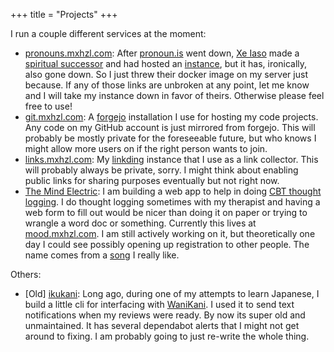 +++
title = "Projects"
+++

I run a couple different services at the moment:

- [pronouns.mxhzl.com](https://pronouns.mxhzl.com): After [pronoun.is](https://pronoun.is/) went down, [Xe Iaso](https://xeiaso.net/) made a [spiritual successor](https://github.com/Xe/pronouns) and had hosted an [instance](https://pronouns.within.lgbt), but it has, ironically, also gone down. So I just threw their docker image on my server just because. If any of those links are unbroken at any point, let me know and I will take my instance down in favor of theirs. Otherwise please feel free to use!
- [git.mxhzl.com](https://git.mxhzl.com/): A [forgejo](https://forgejo.org/) installation I use for hosting my code projects. Any code on my GitHub account is just mirrored from forgejo. This will probably be mostly private for the foreseeable future, but who knows I might allow more users on if the right person wants to join.
- [links.mxhzl.com](https://links.mxhzl.com): My [linkding](https://linkding.link/) instance that I use as a link collector. This will probably always be private, sorry. I might think about enabling public links for sharing purposes eventually but not right now.
- [The Mind Electric](https://git.mxhzl.com/mxhzl/mind-electric): I am building a web app to help in doing [CBT thought logging](https://www.nhs.uk/every-mind-matters/mental-wellbeing-tips/self-help-cbt-techniques/thought-record/). I do thought logging sometimes with my therapist and having a web form to fill out would be nicer than doing it on paper or trying to wrangle a word doc or something. Currently this lives at [mood.mxhzl.com](https://mood.mxhzl.com/). I am still actively working on it, but theoretically one day I could see possibly opening up registration to other people. The name comes from a [song](https://genius.com/Miracle-musical-the-mind-electric-lyrics) I really like.

Others:

- [Old] [ikukani](https://git.mxhzl.com/mxhzl/ikukani): Long ago, during one of my attempts to learn Japanese, I build a little cli for interfacing with [WaniKani](https://www.wanikani.com/). I used it to send text notifications when my reviews were ready. By now its super old and unmaintained. It has several dependabot alerts that I might not get around to fixing. I am probably going to just re-write the whole thing.

